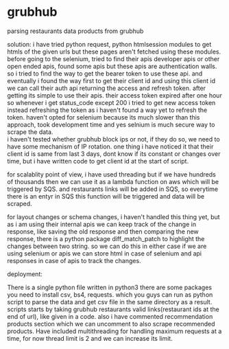 # grubhub
parsing restaurants data products from grubhub

solution:
i have tried python request, python htmlsession modules to get htmls of the given urls but these pages aren't fetched using these modules.
before going to the selenium, tried to find their apis developer apis or other open ended apis, found some apis but these apis are authentication walls.
so i tried to find the way to get the bearer token to use these api. and eventually i found the way first to get their client id and using this client id
we can call their auth api returning the access and refresh token. after getting its simple to use their apis. their access token expired after one hour
so whenever i get status_code except 200 i tried to get new access token instead refreshing the token as i haven't found a way yet to refresh the token.
haven't opted for selenium because its much slower than this approach, took development time and yes selnium is much secure way to scrape the data.  
i haven't tested whether grubhub block ips or not, if they do so, we need to have some mechanism of IP rotation. one thing i have noticed 
it that their client id is same from last 3 days, dont know if its constant or changes over time, but i have written code to get client id at
the start of script. 

for scalablity point of view, i have used threading but if we have hundreds of thousands then we can use it as a lambda function on aws which will be triggered by SQS.
and restaurants links will be added in SQS, so everytime there is an entyr in SQS this function will be triggered and data will be scraped. 

for layout changes or schema changes, i haven't handled this thing yet, but as i am using their internal apis we can keep track of the change in response, like saving 
the old response and then comparing the new response, there is a python package diff_match_patch to highlight the changes between two string.
so we can do this in either case if we are using selenium or apis we can store html in case of selenium and api responses in case of apis to track the changes.



deployment:

There is a single python file written in python3 there are some packages you need to install csv, bs4, requests.  which you guys can run as python script 
to parse the data and get csv file in the same directory as a result.
scripts starts by taking grubhub restaurants valid links(restaurant ids at the end of url), like given in a code. also i have commented
recommendation products section which we can uncomment to also scrape recommended products. 
Have included multithreading for handling maximum requests at a time, for now thread limit is 2 and we can increase its limit.

